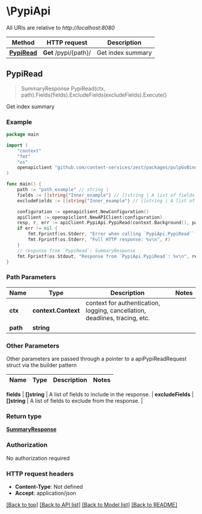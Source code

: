 # \PypiApi

All URIs are relative to *http://localhost:8080*

Method | HTTP request | Description
------------- | ------------- | -------------
[**PypiRead**](PypiApi.md#PypiRead) | **Get** /pypi/{path}/ | Get index summary



## PypiRead

> SummaryResponse PypiRead(ctx, path).Fields(fields).ExcludeFields(excludeFields).Execute()

Get index summary



### Example

```go
package main

import (
    "context"
    "fmt"
    "os"
    openapiclient "github.com/content-services/zest/packages/pulpGoBinding"
)

func main() {
    path := "path_example" // string | 
    fields := []string{"Inner_example"} // []string | A list of fields to include in the response. (optional)
    excludeFields := []string{"Inner_example"} // []string | A list of fields to exclude from the response. (optional)

    configuration := openapiclient.NewConfiguration()
    apiClient := openapiclient.NewAPIClient(configuration)
    resp, r, err := apiClient.PypiApi.PypiRead(context.Background(), path).Fields(fields).ExcludeFields(excludeFields).Execute()
    if err != nil {
        fmt.Fprintf(os.Stderr, "Error when calling `PypiApi.PypiRead``: %v\n", err)
        fmt.Fprintf(os.Stderr, "Full HTTP response: %v\n", r)
    }
    // response from `PypiRead`: SummaryResponse
    fmt.Fprintf(os.Stdout, "Response from `PypiApi.PypiRead`: %v\n", resp)
}
```

### Path Parameters


Name | Type | Description  | Notes
------------- | ------------- | ------------- | -------------
**ctx** | **context.Context** | context for authentication, logging, cancellation, deadlines, tracing, etc.
**path** | **string** |  | 

### Other Parameters

Other parameters are passed through a pointer to a apiPypiReadRequest struct via the builder pattern


Name | Type | Description  | Notes
------------- | ------------- | ------------- | -------------

 **fields** | **[]string** | A list of fields to include in the response. | 
 **excludeFields** | **[]string** | A list of fields to exclude from the response. | 

### Return type

[**SummaryResponse**](SummaryResponse.md)

### Authorization

No authorization required

### HTTP request headers

- **Content-Type**: Not defined
- **Accept**: application/json

[[Back to top]](#) [[Back to API list]](../README.md#documentation-for-api-endpoints)
[[Back to Model list]](../README.md#documentation-for-models)
[[Back to README]](../README.md)

